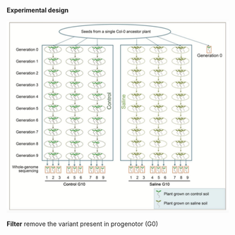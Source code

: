 **Experimental design**

![image](https://github.com/Wenfei-Xian/FCSSR/blob/main/MA_lines/GR_salt/GR_salt_G9.png)

**Filter**
remove the variant present in progenotor (G0)
